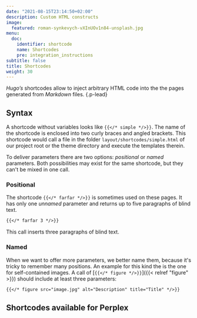 ```yaml
---
date: "2021-08-15T23:14:50+02:00"
description: Custom HTML constructs
image:
  featured: roman-synkevych-vXInUOv1n84-unsplash.jpg
menu:
  doc:
    identifier: shortcode
    name: Shortcodes
    pre: integration_instructions
subtitle: false
title: Shortcodes
weight: 30
---
```


_Hugo’s_ shortcodes allow to inject arbitrary HTML code into the the pages generated from _Markdown_ files. 
{.p-lead} <!--more-->

## Syntax

A shortcode without variables looks like `{{</* simple */>}}`. The name of the shortcode is enclosed into two curly braces and angled brackets. This shortcode would call a file in the folder `layout/shortcodes/simple.html` of our project root or the theme directory and execute the templates therein. 

To deliver parameters there are two options: *positional* or *named* parameters. Both possibilities may exist for the same shortcode, but they can't be mixed in one call. 

### Positional

The shortcode  `{{</* farfar */>}}` is sometimes used on these pages. It has only one *unnamed* parameter and returns up to five paragraphs of blind text. 

```md {.left}
{{</* farfar 3 */>}}  
```

This call inserts three paragraphs of blind text. 

### Named

When we want to offer more parameters, we better name them, because it's tricky to remember many positions. An example for this kind the is the one for self-contained images. A call of [`{{</* figure */>}}`]({{< relref "figure" >}}) should include at least three parameters: 

```md
{{</* figure src="image.jpg" alt="Description" title="Title" */>}} 
```

## Shortcodes available for Perplex
